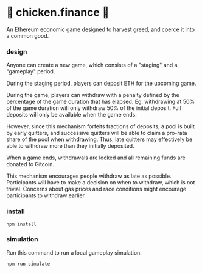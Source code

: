 # :chicken: chicken.finance :chicken:
An Ethereum economic game designed to harvest greed, and coerce it into a common good.

### design
Anyone can create a new game, which consists of a "staging" and a "gameplay" period.

During the staging period, players can deposit ETH for the upcoming game.

During the game, players can withdraw with a penalty defined by the percentage of the game duration that has elapsed. Eg. withdrawing at 50% of the game duration will only withdraw 50% of the initial deposit. Full deposits will only be available when the game ends.

However, since this mechanism forfeits fractions of deposits, a pool is built by early quitters, and successive quitters will be able to claim a pro-rata share of the pool when withdrawing. Thus, late quitters may effectively be able to withdraw more than they initially deposited.

When a game ends, withdrawals are locked and all remaining funds are donated to Gitcoin.

This mechanism encourages people withdraw as late as possible. Participants will have to make a decision on when to withdraw, which is not trivial. Concerns about gas prices and race conditions might encourage participants to withdraw earlier.

### install
```
npm install
```

### simulation
Run this command to run a local gameplay simulation.

```
npm run simulate
```
